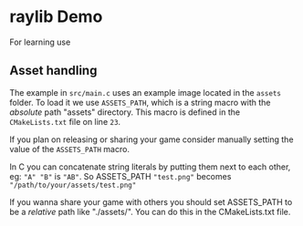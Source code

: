 # raylib Demo

For learning use

## Asset handling

The example in `src/main.c` uses an example image located in the `assets` folder.
To load it we use `ASSETS_PATH`, which is a string macro with the *absolute* path "assets" directory.
This macro is defined in the `CMakeLists.txt` file on line `23`.
 
If you plan on releasing or sharing your game consider manually setting the value of the `ASSETS_PATH` macro.

In C you can concatenate string literals by putting them next to each other, 
eg: `"A" "B"` is `"AB"`. So ASSETS_PATH `"test.png"` becomes `"/path/to/your/assets/test.png"`

If you wanna share your game with others you should set ASSETS_PATH to be a *relative* path like "./assets/". You can do this in the CMakeLists.txt file. 
